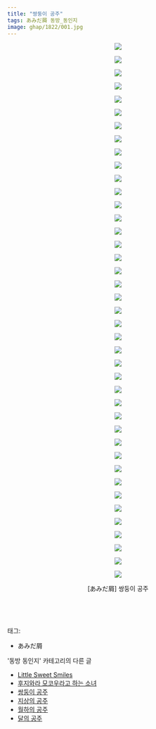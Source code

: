 ```yaml
---
title: "쌍둥이 공주"
tags: あみだ屑 동방_동인지
image: ghap/1822/001.jpg
---
```

<div class="article">
<p style="text-align: center; clear: none; float: none;"><img src="{{ site.nasurl }}/ghap/1822/001.jpg"/></p>
<p style="text-align: center; clear: none; float: none;"><img src="{{ site.nasurl }}/ghap/1822/002.jpg"/></p>
<p style="text-align: center; clear: none; float: none;"><img src="{{ site.nasurl }}/ghap/1822/003.jpg"/></p>
<p style="text-align: center; clear: none; float: none;"><img src="{{ site.nasurl }}/ghap/1822/004.jpg"/></p>
<p style="text-align: center; clear: none; float: none;"><img src="{{ site.nasurl }}/ghap/1822/005.jpg"/></p>
<p style="text-align: center; clear: none; float: none;"><img src="{{ site.nasurl }}/ghap/1822/006.jpg"/></p>
<p style="text-align: center; clear: none; float: none;"><img src="{{ site.nasurl }}/ghap/1822/007.jpg"/></p>
<p style="text-align: center; clear: none; float: none;"><img src="{{ site.nasurl }}/ghap/1822/008.jpg"/></p>
<p style="text-align: center; clear: none; float: none;"><img src="{{ site.nasurl }}/ghap/1822/009.jpg"/></p>
<p style="text-align: center; clear: none; float: none;"><img src="{{ site.nasurl }}/ghap/1822/010.jpg"/></p>
<p style="text-align: center; clear: none; float: none;"><img src="{{ site.nasurl }}/ghap/1822/011.jpg"/></p>
<p style="text-align: center; clear: none; float: none;"><img src="{{ site.nasurl }}/ghap/1822/012.jpg"/></p>
<p style="text-align: center; clear: none; float: none;"><img src="{{ site.nasurl }}/ghap/1822/013.jpg"/></p>
<p style="text-align: center; clear: none; float: none;"><img src="{{ site.nasurl }}/ghap/1822/014.jpg"/></p>
<p style="text-align: center; clear: none; float: none;"><img src="{{ site.nasurl }}/ghap/1822/015.jpg"/></p>
<p style="text-align: center; clear: none; float: none;"><img src="{{ site.nasurl }}/ghap/1822/016.jpg"/></p>
<p style="text-align: center; clear: none; float: none;"><img src="{{ site.nasurl }}/ghap/1822/017.jpg"/></p>
<p style="text-align: center; clear: none; float: none;"><img src="{{ site.nasurl }}/ghap/1822/018.jpg"/></p>
<p style="text-align: center; clear: none; float: none;"><img src="{{ site.nasurl }}/ghap/1822/019.jpg"/></p>
<p style="text-align: center; clear: none; float: none;"><img src="{{ site.nasurl }}/ghap/1822/020.jpg"/></p>
<p style="text-align: center; clear: none; float: none;"><img src="{{ site.nasurl }}/ghap/1822/021.jpg"/></p>
<p style="text-align: center; clear: none; float: none;"><img src="{{ site.nasurl }}/ghap/1822/022.jpg"/></p>
<p style="text-align: center; clear: none; float: none;"><img src="{{ site.nasurl }}/ghap/1822/023.jpg"/></p>
<p style="text-align: center; clear: none; float: none;"><img src="{{ site.nasurl }}/ghap/1822/024.jpg"/></p>
<p style="text-align: center; clear: none; float: none;"><img src="{{ site.nasurl }}/ghap/1822/025.jpg"/></p>
<p style="text-align: center; clear: none; float: none;"><img src="{{ site.nasurl }}/ghap/1822/026.jpg"/></p>
<p style="text-align: center; clear: none; float: none;"><img src="{{ site.nasurl }}/ghap/1822/027.jpg"/></p>
<p style="text-align: center; clear: none; float: none;"><img src="{{ site.nasurl }}/ghap/1822/028.jpg"/></p>
<p style="text-align: center; clear: none; float: none;"><img src="{{ site.nasurl }}/ghap/1822/029.jpg"/></p>
<p style="text-align: center; clear: none; float: none;"><img src="{{ site.nasurl }}/ghap/1822/030.jpg"/></p>
<p style="text-align: center; clear: none; float: none;"><img src="{{ site.nasurl }}/ghap/1822/031.jpg"/></p>
<p style="text-align: center; clear: none; float: none;"><img src="{{ site.nasurl }}/ghap/1822/032.jpg"/></p>
<p style="text-align: center; clear: none; float: none;"><img src="{{ site.nasurl }}/ghap/1822/033.jpg"/></p>
<p style="text-align: center; clear: none; float: none;"><img src="{{ site.nasurl }}/ghap/1822/034.jpg"/></p>
<p style="text-align: center; clear: none; float: none;"><img src="{{ site.nasurl }}/ghap/1822/035.jpg"/></p>
<p style="text-align: center; clear: none; float: none;"><img src="{{ site.nasurl }}/ghap/1822/036.jpg"/></p>
<p style="text-align: center; clear: none; float: none;"><img src="{{ site.nasurl }}/ghap/1822/037.jpg"/></p>
<p style="text-align: center; clear: none; float: none;"><img src="{{ site.nasurl }}/ghap/1822/038.jpg"/></p>
<p style="text-align: center; clear: none; float: none;"><img src="{{ site.nasurl }}/ghap/1822/039.jpg"/></p>
<p style="text-align: center; clear: none; float: none;"><img src="{{ site.nasurl }}/ghap/1822/040.jpg"/></p>
<p style="text-align: center; clear: none; float: none;"><img src="{{ site.nasurl }}/ghap/1822/041.jpg"/></p>
<p style="text-align: center; clear: none; float: none;">[あみだ屑] 쌍둥이 공주</p>
<p style="text-align: center; clear: none; float: none;"><br/></p>
<p><br/></p>
</div><div class="tagTrail">
<p>태그: </p>
<ul>
<li>あみだ屑</li>
</ul>
</div><div class="another">
<p>'동방 동인지' 카테고리의 다른 글</p>
<ul>
<li><a href="/2016-08-25-ghap_1824">Little Sweet Smiles</a></li>
<li><a href="/2016-08-25-ghap_1823">후지와라 모코우라고 하는 소녀</a></li>
<li><a href="/2016-08-25-ghap_1822">쌍둥이 공주</a></li>
<li><a href="/2016-08-25-ghap_1821">지상의 공주</a></li>
<li><a href="/2016-08-25-ghap_1820">월하의 공주</a></li>
<li><a href="/2016-08-25-ghap_1819">달의 공주</a></li>
</ul>
</div><div class="cb_module cb_fluid">
<div class="cb_wrt cb_profile">
</div><!-- commentList close -->
</div>
<br/>
<p id="refer"></p>
<br/>
